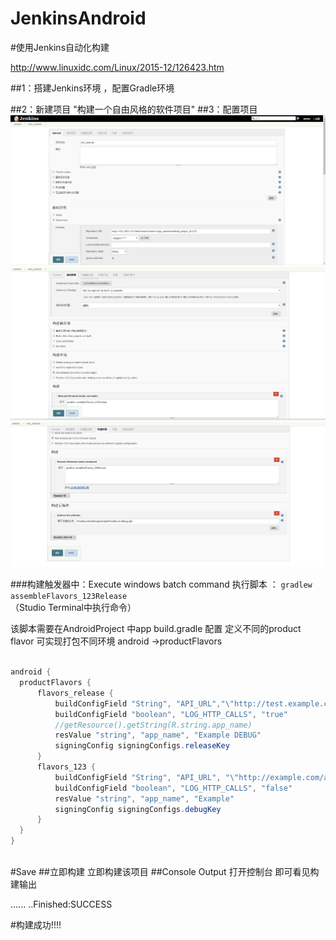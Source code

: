 # JenkinsAndroid
#使用Jenkins自动化构建

http://www.linuxidc.com/Linux/2015-12/126423.htm

##1：搭建Jenkins环境 ，配置Gradle环境

##2：新建项目 
 "构建一个自由风格的软件项目"
##3：配置项目
![image](https://github.com/SomnusWu/JenkinsAndroid/blob/master/test1.png)
![image](https://github.com/SomnusWu/JenkinsAndroid/blob/master/test2.png)
![image](https://github.com/SomnusWu/JenkinsAndroid/blob/master/test3.png)



###构建触发器中：Execute windows batch command 
执行脚本 ： `gradlew assembleFlavors_123Release`  
（Studio  Terminal中执行命令）

该脚本需要在AndroidProject 中app build.gradle 配置
定义不同的product flavor 可实现打包不同环境
android ->productFlavors

```java  
  
android {
  productFlavors {
      flavors_release {
          buildConfigField "String", "API_URL","\"http://test.example.com/api\""
          buildConfigField "boolean", "LOG_HTTP_CALLS", "true"
          //getResource().getString(R.string.app_name)
          resValue "string", "app_name", "Example DEBUG"
          signingConfig signingConfigs.releaseKey
      }
      flavors_123 {
          buildConfigField "String", "API_URL", "\"http://example.com/api\""
          buildConfigField "boolean", "LOG_HTTP_CALLS", "false"
          resValue "string", "app_name", "Example"
          signingConfig signingConfigs.debugKey
      }
  }
}
  
```


#Save
##立即构建
立即构建该项目
##Console Output
打开控制台 即可看见构建输出  

......
..Finished:SUCCESS  


#构建成功!!!!






